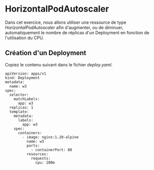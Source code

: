 # HorizontalPodAutoscaler

Dans cet exercice, nous allons utiliser une ressource de type *HorizontalPodAutoscaler* afin d'augmenter, ou de diminuer, automatiquement le nombre de réplicas d'un Deployment en fonction de l'utilisation du CPU.

## Création d'un Deployment

Copiez le contenu suivant dans le fichier *deploy.yaml*.

```
apiVersion: apps/v1
kind: Deployment
metadata:
  name: w3
spec:
  selector:
    matchLabels:
      app: w3
  replicas: 1
  template:
    metadata:
      labels:
        app: w3
    spec:
      containers:
        - image: nginx:1.20-alpine
          name: w3
          ports:
            - containerPort: 80
          resources:
            requests:
              cpu: 200m
```

